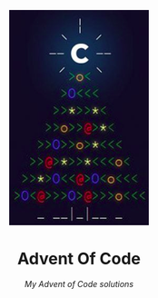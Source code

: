 <p align="center"><img alt="logo" src="./assets/aoc_logo.png"></p>
<h1 align="center">Advent Of Code</h1>

<p align="center"><i>My Advent of Code solutions</i></p>